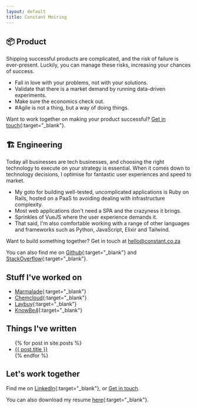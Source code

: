 ```yaml
---
layout: default
title: Constant Meiring
---
```


## 📦 Product

Shipping successful products are complicated, and the risk of failure is ever-present. Luckily, you can manage these risks, increasing your chances of success.

- Fall in love with your problems, not with your solutions.
- Validate that there is a market demand by running data-driven experiments.
- Make sure the economics check out.
- #Agile is not a thing, but a way of doing things.

Want to work together on making your product successful? [Get in touch](mailto:constantmeiring@gmail.com){:target="\_blank"}.

## 🏗️ Engineering

Today all businesses are tech businesses, and choosing the right technology to execute on your strategy is essential. When it comes down to technology decisions, I optimise for fantastic user experiences and speed to market.

- My goto for building well-tested, uncomplicated applications is Ruby on Rails, hosted on a PaaS to avoiding dealing with infrastructure complexity.
- Most web applications don't need a SPA and the crazyness it brings.
- Sprinkles of VueJS where the user experience demands it.
- That said, I'm also comfortable working with a range of other languages and frameworks such as Python, JavaScript, Elixir and Tailwind.

Want to build something together? Get in touch at hello@constant.co.za

You can also find me on [Github](https://github.com/constantm){:target="\_blank"} and [StackOverflow](https://stackoverflow.com/users/162034/constant-meiring){:target="\_blank"}.

## Stuff I've worked on

- [Marmalade](https://withmarmalade.com.au){:target="\_blank"}
- [Chemcloud](https://www.chemcloud.com.au){:target="\_blank"}
- [Laybuy](https://www.laybuy.com/){:target="\_blank"}
- [KnowBe4](https://www.knowbe4.com){:target="\_blank"}

## Things I've written
<ul>
{% for post in site.posts %}
    <li>
        <a href="{{ post.url }}">{{ post.title }}</a>
    </li>
{% endfor %}
</ul>

## Let's work together

Find me on [LinkedIn](https://www.linkedin.com/in/constantmeiring){:target="\_blank"}, or [Get in touch](mailto:constantmeiring@gmail.com).

You can also download my resume [here](assets/ConstantMeiringResume22Q3.pdf){:target="\_blank"}.

